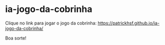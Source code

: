 # ia-jogo-da-cobrinha

Clique no link para jogar o jogo da cobrinha:
https://patrickhsf.github.io/ia-jogo-da-cobrinha/

Boa sorte!
